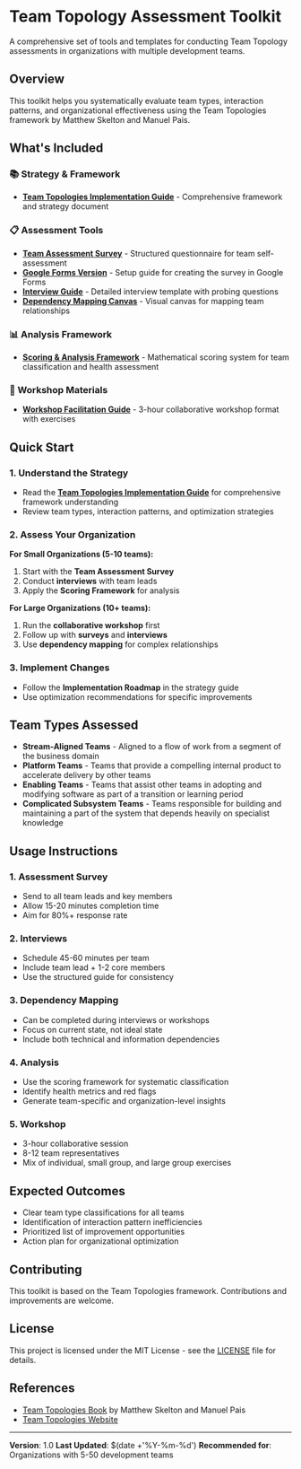 # Team Topology Assessment Toolkit

A comprehensive set of tools and templates for conducting Team Topology assessments in organizations with multiple development teams.

## Overview

This toolkit helps you systematically evaluate team types, interaction patterns, and organizational effectiveness using the Team Topologies framework by Matthew Skelton and Manuel Pais.

## What's Included

### 📚 Strategy & Framework
- **[Team Topologies Implementation Guide](team_topologies.md)** - Comprehensive framework and strategy document

### 📋 Assessment Tools
- **[Team Assessment Survey](team-topology-assessment-survey.md)** - Structured questionnaire for team self-assessment
- **[Google Forms Version](google-forms-setup-guide.md)** - Setup guide for creating the survey in Google Forms
- **[Interview Guide](team-topology-interview-guide.md)** - Detailed interview template with probing questions
- **[Dependency Mapping Canvas](dependency-mapping-canvas.md)** - Visual canvas for mapping team relationships

### 📊 Analysis Framework
- **[Scoring & Analysis Framework](scoring-analysis-framework.md)** - Mathematical scoring system for team classification and health assessment

### 🎯 Workshop Materials
- **[Workshop Facilitation Guide](workshop-facilitation-guide.md)** - 3-hour collaborative workshop format with exercises

## Quick Start

### 1. Understand the Strategy
- Read the **[Team Topologies Implementation Guide](team_topologies.md)** for comprehensive framework understanding
- Review team types, interaction patterns, and optimization strategies

### 2. Assess Your Organization

**For Small Organizations (5-10 teams):**
1. Start with the **Team Assessment Survey**
2. Conduct **interviews** with team leads
3. Apply the **Scoring Framework** for analysis

**For Large Organizations (10+ teams):**
1. Run the **collaborative workshop** first
2. Follow up with **surveys** and **interviews**
3. Use **dependency mapping** for complex relationships

### 3. Implement Changes
- Follow the **Implementation Roadmap** in the strategy guide
- Use optimization recommendations for specific improvements

## Team Types Assessed

- **Stream-Aligned Teams** - Aligned to a flow of work from a segment of the business domain
- **Platform Teams** - Teams that provide a compelling internal product to accelerate delivery by other teams
- **Enabling Teams** - Teams that assist other teams in adopting and modifying software as part of a transition or learning period
- **Complicated Subsystem Teams** - Teams responsible for building and maintaining a part of the system that depends heavily on specialist knowledge

## Usage Instructions

### 1. Assessment Survey
- Send to all team leads and key members
- Allow 15-20 minutes completion time
- Aim for 80%+ response rate

### 2. Interviews
- Schedule 45-60 minutes per team
- Include team lead + 1-2 core members
- Use the structured guide for consistency

### 3. Dependency Mapping
- Can be completed during interviews or workshops
- Focus on current state, not ideal state
- Include both technical and information dependencies

### 4. Analysis
- Use the scoring framework for systematic classification
- Identify health metrics and red flags
- Generate team-specific and organization-level insights

### 5. Workshop
- 3-hour collaborative session
- 8-12 team representatives
- Mix of individual, small group, and large group exercises

## Expected Outcomes

- Clear team type classifications for all teams
- Identification of interaction pattern inefficiencies
- Prioritized list of improvement opportunities
- Action plan for organizational optimization

## Contributing

This toolkit is based on the Team Topologies framework. Contributions and improvements are welcome.

## License

This project is licensed under the MIT License - see the [LICENSE](LICENSE) file for details.

## References

- [Team Topologies Book](https://teamtopologies.com/) by Matthew Skelton and Manuel Pais
- [Team Topologies Website](https://teamtopologies.com/)

---

**Version**: 1.0
**Last Updated**: $(date +'%Y-%m-%d')
**Recommended for**: Organizations with 5-50 development teams
